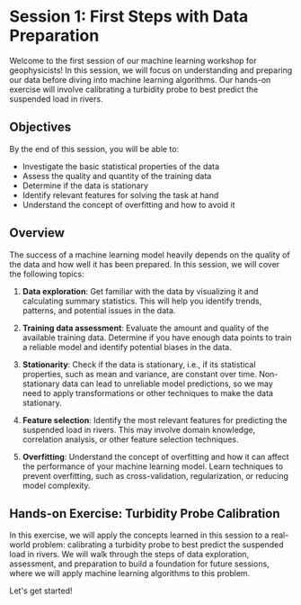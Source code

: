 # Session 1: First Steps with Data Preparation

Welcome to the first session of our machine learning workshop for geophysicists! In this session, we will focus on understanding and preparing our data before diving into machine learning algorithms. Our hands-on exercise will involve calibrating a turbidity probe to best predict the suspended load in rivers.

## Objectives

By the end of this session, you will be able to:

- Investigate the basic statistical properties of the data
- Assess the quality and quantity of the training data
- Determine if the data is stationary
- Identify relevant features for solving the task at hand
- Understand the concept of overfitting and how to avoid it

## Overview

The success of a machine learning model heavily depends on the quality of the data and how well it has been prepared. In this session, we will cover the following topics:

1. **Data exploration**: Get familiar with the data by visualizing it and calculating summary statistics. This will help you identify trends, patterns, and potential issues in the data.

2. **Training data assessment**: Evaluate the amount and quality of the available training data. Determine if you have enough data points to train a reliable model and identify potential biases in the data.

3. **Stationarity**: Check if the data is stationary, i.e., if its statistical properties, such as mean and variance, are constant over time. Non-stationary data can lead to unreliable model predictions, so we may need to apply transformations or other techniques to make the data stationary.

4. **Feature selection**: Identify the most relevant features for predicting the suspended load in rivers. This may involve domain knowledge, correlation analysis, or other feature selection techniques.

5. **Overfitting**: Understand the concept of overfitting and how it can affect the performance of your machine learning model. Learn techniques to prevent overfitting, such as cross-validation, regularization, or reducing model complexity.

## Hands-on Exercise: Turbidity Probe Calibration

In this exercise, we will apply the concepts learned in this session to a real-world problem: calibrating a turbidity probe to best predict the suspended load in rivers. We will walk through the steps of data exploration, assessment, and preparation to build a foundation for future sessions, where we will apply machine learning algorithms to this problem.

Let's get started!
